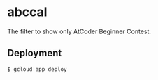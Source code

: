 # abccal

The filter to show only AtCoder Beginner Contest.

## Deployment

```
$ gcloud app deploy
```
